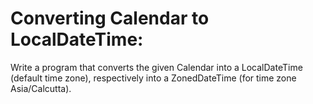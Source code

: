 # Converting Calendar to LocalDateTime: 
Write a program that converts the given Calendar into a LocalDateTime (default time zone), respectively into a ZonedDateTime (for time zone Asia/Calcutta).